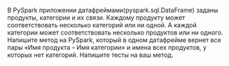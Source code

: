 В PySpark приложении датафреймами(pyspark.sql.DataFrame) заданы продукты, категории и их связи. Каждому продукту может
соответствовать несколько категорий или ни одной. А каждой категории может соответствовать несколько продуктов или ни
одного. Напишите метод на PySpark, который в одном датафрейме вернет все пары «Имя продукта – Имя категории» и имена
всех продуктов, у которых нет категорий. Напишите тесты на ваш метод.